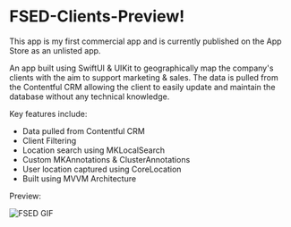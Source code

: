 # FSED-Clients-Preview!

This app is my first commercial app and is currently published on the App Store as an unlisted app.

An app built using SwiftUI & UIKit to geographically map the company's clients with the aim to support marketing & sales. The data is pulled from the Contentful CRM allowing the client to easily update and maintain the database without any technical knowledge.


Key features include:
- Data pulled from Contentful CRM
- Client Filtering
- Location search using MKLocalSearch
- Custom MKAnnotations & ClusterAnnotations
- User location captured using CoreLocation
- Built using MVVM Architecture


Preview:

![FSED GIF](https://user-images.githubusercontent.com/89655771/220193525-4e7f7261-de72-4e8b-9690-21b16c22ae62.gif)


